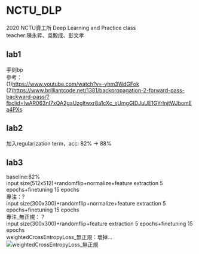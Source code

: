 # NCTU_DLP
2020 NCTU資工所 Deep Learning and Practice class  
teacher:陳永昇、吳毅成、彭文孝  
## lab1
手刻bp  
參考：  
(1)https://www.youtube.com/watch?v=-yhm3WdGFok  
(2)https://www.brilliantcode.net/1381/backpropagation-2-forward-pass-backward-pass/?fbclid=IwAR063nI7xQA2gaUzgltwxr8a1cXc_sUmgGIDJuUE1GYrInjtWJbomEa4PXs  
## lab2
加入regularization term，acc: 82% -> 88%  
## lab3
baseline:82%  
input size(512x512)+randomflip+normalize+feature extraction 5 epochs+finetuning 15 epochs  
專注：?  
input size(300x300)+randomflip+normalize+feature extraction 5 epochs+finetuning 15 epochs  
專注_無正規：？  
input size(300x300)+randomflip+feature extraction 5 epochs+finetuning 15 epochs  
weightedCrossEntropyLoss_無正規：壞掉...  
![weightedCrossEntropyLoss_無正規](https://i.imgur.com/gmjzRGD.png)

